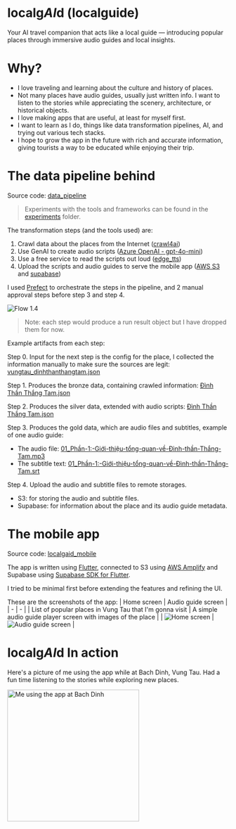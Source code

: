 # localg*AI*d (localguide)
Your AI travel companion that acts like a local guide — introducing popular places through immersive audio guides and local insights.

# Why?
- I love traveling and learning about the culture and history of places.
- Not many places have audio guides, usually just written info. I want to listen to the stories while appreciating the scenery, architecture, or historical objects.
- I love making apps that are useful, at least for myself first.
- I want to learn as I do, things like data transformation pipelines, AI, and trying out various tech stacks.
- I hope to grow the app in the future with rich and accurate information, giving tourists a way to be educated while enjoying their trip.

# The data pipeline behind
Source code: [data_pipeline](data_pipeline/)

> Experiments with the tools and frameworks can be found in the [experiments](experiments/) folder.

The transformation steps (and the tools used) are:
1. Crawl data about the places from the Internet ([crawl4ai](https://github.com/unclecode/crawl4ai))
2. Use GenAI to create audio scripts ([Azure OpenAI - gpt-4o-mini](https://azure.microsoft.com/en-us/products/ai-services/openai-service))
3. Use a free service to read the scripts out loud ([edge_tts](https://github.com/rany2/edge-tts))
4. Upload the scripts and audio guides to serve the mobile app ([AWS S3](https://aws.amazon.com/s3/) and [supabase](https://supabase.com/))

I used [Prefect](https://github.com/PrefectHQ/Prefect) to orchestrate the steps in the pipeline, and 2 manual approval steps before step 3 and step 4.

![Flow 1.4](docs/flow-1.4.png)

> Note: each step would produce a run result object but I have dropped them for now.

Example artifacts from each step:

Step 0. Input for the next step is the config for the place, I collected the information manually to make sure the sources are legit: [vungtau_dinhthanthangtam.json](data_pipeline/run_data/place_configs/vungtau_dinhthanthangtam.json)

Step 1. Produces the bronze data, containing crawled information: [Đình Thần Thắng Tam.json](data_pipeline/run_data/data_bronze/6c07f0af-97df-4904-876a-b56ab7edc7d7/Đình%20Thần%20Thắng%20Tam.json)

Step 2. Produces the silver data, extended with audio scripts: [Đình Thần Thắng Tam.json](data_pipeline/run_data/data_silver/6c07f0af-97df-4904-876a-b56ab7edc7d7/Đình%20Thần%20Thắng%20Tam.json)

Step 3. Produces the gold data, which are audio files and subtitles, example of one audio guide:
- The audio file: [01_Phần-1:-Giới-thiệu-tổng-quan-về-Đình-thần-Thắng-Tam.mp3](data_pipeline/run_data/data_gold/6c07f0af-97df-4904-876a-b56ab7edc7d7/01_Phần-1:-Giới-thiệu-tổng-quan-về-Đình-thần-Thắng-Tam.mp3)
- The subtitle text: [01_Phần-1:-Giới-thiệu-tổng-quan-về-Đình-thần-Thắng-Tam.srt](data_pipeline/run_data/data_gold/6c07f0af-97df-4904-876a-b56ab7edc7d7/01_Phần-1:-Giới-thiệu-tổng-quan-về-Đình-thần-Thắng-Tam.srt)

Step 4. Upload the audio and subtitle files to remote storages.
- S3: for storing the audio and subtitle files.
- Supabase: for information about the place and its audio guide metadata.

# The mobile app
Source code: [localgaid_mobile](localgaid_mobile/)

The app is written using [Flutter](https://github.com/flutter/flutter), connected to S3 using [AWS Amplify](https://github.com/aws-amplify/amplify-flutter) and Supabase using [Supabase SDK for Flutter](https://github.com/supabase/supabase-flutter).

I tried to be minimal first before extending the features and refining the UI.

These are the screenshots of the app:
| Home screen | Audio guide screen  |
| - | - |
| List of popular places in Vung Tau that I'm gonna visit | A simple audio guide player screen with images of the place |
| ![Home screen](docs/app_home_screen.png) | ![Audio guide screen](docs/app_audio_guide_screen.png) |

# localg*AI*d In action
Here's a picture of me using the app while at Bach Dinh, Vung Tau. Had a fun time listening to the stories while exploring new places.

<img src="docs/app_in_action.png" width="300" alt="Me using the app at Bach Dinh" />